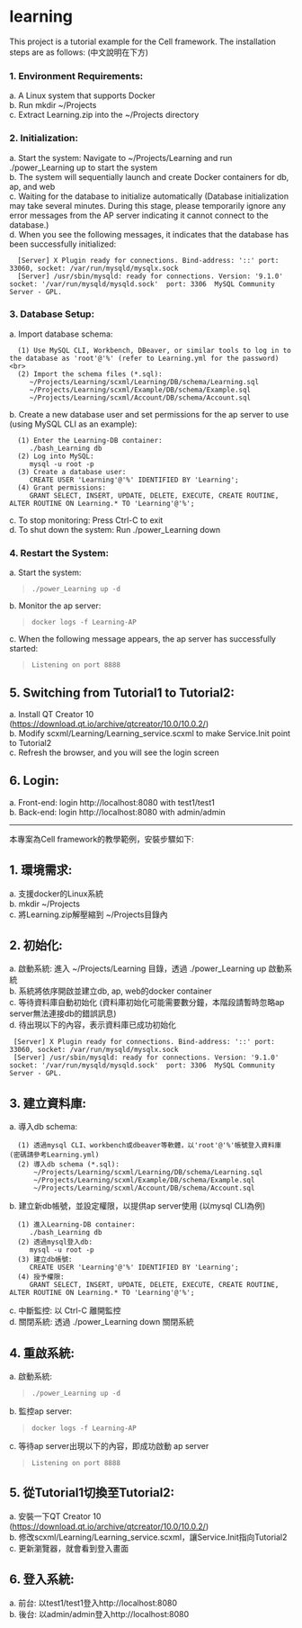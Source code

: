 # learning
This project is a tutorial example for the Cell framework. The installation steps are as follows: (中文說明在下方)<br>

### 1. Environment Requirements:<br>
   a. A Linux system that supports Docker<br>
   b. Run mkdir ~/Projects<br>
   c. Extract Learning.zip into the ~/Projects directory<br>

### 2. Initialization:<br>
   a. Start the system: Navigate to ~/Projects/Learning and run ./power_Learning up to start the system<br>
   b. The system will sequentially launch and create Docker containers for db, ap, and web<br>
   c. Waiting for the database to initialize automatically (Database initialization may take several minutes. During this stage, please temporarily ignore any error messages from the AP server indicating it cannot connect to the database.)<br>
   d. When you see the following messages, it indicates that the database has been successfully initialized:

      [Server] X Plugin ready for connections. Bind-address: '::' port: 33060, socket: /var/run/mysqld/mysqlx.sock
      [Server] /usr/sbin/mysqld: ready for connections. Version: '9.1.0'  socket: '/var/run/mysqld/mysqld.sock'  port: 3306  MySQL Community Server - GPL.

### 3. Database Setup:<br>
   a. Import database schema:<br>

      (1) Use MySQL CLI, Workbench, DBeaver, or similar tools to log in to the database as 'root'@'%' (refer to Learning.yml for the password)<br>
      (2) Import the schema files (*.sql):
         ~/Projects/Learning/scxml/Learning/DB/schema/Learning.sql
         ~/Projects/Learning/scxml/Example/DB/schema/Example.sql
         ~/Projects/Learning/scxml/Account/DB/schema/Account.sql

   b. Create a new database user and set permissions for the ap server to use (using MySQL CLI as an example):<br>

      (1) Enter the Learning-DB container:
         ./bash_Learning db
      (2) Log into MySQL:
         mysql -u root -p
      (3) Create a database user:
         CREATE USER 'Learning'@'%' IDENTIFIED BY 'Learning';
      (4) Grant permissions:
         GRANT SELECT, INSERT, UPDATE, DELETE, EXECUTE, CREATE ROUTINE, ALTER ROUTINE ON Learning.* TO 'Learning'@'%';

   c. To stop monitoring: Press Ctrl-C to exit<br>
   d. To shut down the system: Run ./power_Learning down<br>
### 4. Restart the System:<br>
   a. Start the system:
>     ./power_Learning up -d
   b. Monitor the ap server:
>     docker logs -f Learning-AP
   c. When the following message appears, the ap server has successfully started:
>     Listening on port 8888
## 5. Switching from Tutorial1 to Tutorial2:<br>
   a. Install QT Creator 10 (https://download.qt.io/archive/qtcreator/10.0/10.0.2/)<br>
   b. Modify scxml/Learning/Learning_service.scxml to make Service.Init point to Tutorial2<br>
   c. Refresh the browser, and you will see the login screen<br>
## 6. Login:<br>
   a. Front-end: login http://localhost:8080 with test1/test1<br>
   b. Back-end: login http://localhost:8080 with admin/admin

---
本專案為Cell framework的教學範例，安裝步驟如下:
## 1. 環境需求:<br>
   a. 支援docker的Linux系統<br>
   b. mkdir ~/Projects<br>
   c. 將Learning.zip解壓縮到 ~/Projects目錄內<br>

## 2. 初始化:<br>
   a. 啟動系統: 進入 ~/Projects/Learning 目錄，透過 ./power_Learning up 啟動系統<br>
   b. 系統將依序開啟並建立db, ap, web的docker container<br>
   c. 等待資料庫自動初始化 (資料庫初始化可能需要數分鐘，本階段請暫時忽略ap server無法連接db的錯誤訊息)<br>
   d. 待出現以下的內容，表示資料庫已成功初始化

     [Server] X Plugin ready for connections. Bind-address: '::' port: 33060, socket: /var/run/mysqld/mysqlx.sock
     [Server] /usr/sbin/mysqld: ready for connections. Version: '9.1.0'  socket: '/var/run/mysqld/mysqld.sock'  port: 3306  MySQL Community Server - GPL.

## 3. 建立資料庫:<br>
   a. 導入db schema:<br>

      (1) 透過mysql CLI、workbench或dbeaver等軟體，以'root'@'%'帳號登入資料庫 (密碼請參考Learning.yml)
      (2) 導入db schema (*.sql):
          ~/Projects/Learning/scxml/Learning/DB/schema/Learning.sql
          ~/Projects/Learning/scxml/Example/DB/schema/Example.sql
          ~/Projects/Learning/scxml/Account/DB/schema/Account.sql
   
   b. 建立新db帳號，並設定權限，以提供ap server使用 (以mysql CLI為例)<br>
   
      (1) 進入Learning-DB container:
         ./bash_Learning db
      (2) 透過mysql登入db:
         mysql -u root -p
      (3) 建立db帳號:
         CREATE USER 'Learning'@'%' IDENTIFIED BY 'Learning';
      (4) 授予權限:
         GRANT SELECT, INSERT, UPDATE, DELETE, EXECUTE, CREATE ROUTINE, ALTER ROUTINE ON Learning.* TO 'Learning'@'%';
         
   c. 中斷監控: 以 Ctrl-C 離開監控<br>
   d. 關閉系統: 透過 ./power_Learning down 關閉系統<br>
## 4. 重啟系統:<br>
   a. 啟動系統:<br>
>     ./power_Learning up -d
   b. 監控ap server:
>     docker logs -f Learning-AP
   c. 等待ap server出現以下的內容，即成功啟動 ap server
>     Listening on port 8888
## 5. 從Tutorial1切換至Tutorial2:<br>
   a. 安裝一下QT Creator 10 (https://download.qt.io/archive/qtcreator/10.0/10.0.2/)<br>
   b. 修改scxml/Learning/Learning_service.scxml，讓Service.Init指向Tutorial2<br>
   c. 更新瀏覽器，就會看到登入畫面<br>
## 6. 登入系統:<br>
   a. 前台: 以test1/test1登入http://localhost:8080<br>
   b. 後台: 以admin/admin登入http://localhost:8080